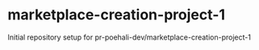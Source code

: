 # marketplace-creation-project-1

Initial repository setup for pr-poehali-dev/marketplace-creation-project-1
